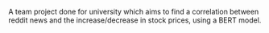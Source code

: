 A team project done for university which aims to find a correlation between reddit news and the increase/decrease in stock prices, using a BERT model.
